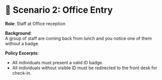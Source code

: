 # 🔹 Scenario 2: Office Entry

**Role**: Staff at Office reception

**Background**:  
A group of staff are coming back from lunch and you notice one of them without a badge.

**Policy Excerpts**:
- All individuals must present a valid ID badge.
- All individuals without visible ID must be redirected to the front desk for check-in.
